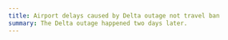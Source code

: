 ```yaml
---
title: Airport delays caused by Delta outage not travel ban
summary: The Delta outage happened two days later.
---
```

